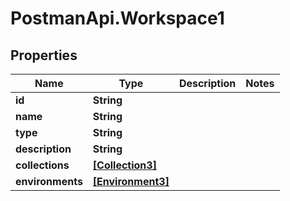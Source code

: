 # PostmanApi.Workspace1

## Properties

Name | Type | Description | Notes
------------ | ------------- | ------------- | -------------
**id** | **String** |  | 
**name** | **String** |  | 
**type** | **String** |  | 
**description** | **String** |  | 
**collections** | [**[Collection3]**](Collection3.md) |  | 
**environments** | [**[Environment3]**](Environment3.md) |  | 


